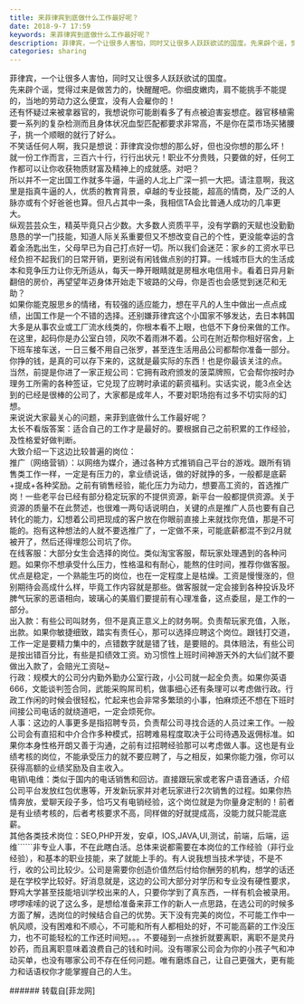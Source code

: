 ```yaml
---
title: 来菲律宾到底做什么工作最好呢？
date: 2018-9-7 17:59
keywords: 来菲律宾到底做什么工作最好呢？
description: 菲律宾，一个让很多人害怕，同时又让很多人跃跃欲试的国度。先来辟个谣，觉得过来是做苦力的，快醒醒吧。你细皮嫩肉，肩不能挑手不能提的，当地的劳动力这么便宜，没有人会雇你的！还有怀疑过来被拿器官的，我想说你可能剧看多了有点被迫害妄想症。器官移植需要一系列的复杂检测而且身体状况血型匹配都要求非常高，不是你在菜市场买猪腰子，挑一个顺眼的就行了好么。不笑话任何人啊，我只是想说：菲律宾没你想的那么好，但也没你想的那么坏！就一份工作而言，三百六十行，行行出状元！职业不分贵贱，只要做的好，任何工作都可以让你收获物质财富及精神上的成就感。对吧？所以并不一定出国工作就多牛逼，牛逼的人北上广深一抓一大把。请注意啊，我这里是指真牛逼的人，优质的教育背景，卓越的专业技能，超高的情商，及广泛的人脉亦或有个好爸爸也算。但凡占其中一条，我相信TA会比普通人成功的几率更大。纵观芸芸众生，精英毕竟只占少数。大多数人资质平平，没有学霸的天赋也没勤勤恳恳的学一门技能，知道人际关系重要但又不想改变自己的个性，更没能幸运的含着金汤匙出生，父母早已为自己打点好一切。所以我们会迷茫：家乡的工资水平已经负担不起我们的日常开销，更别说有闲钱做点别的打算。一线城市巨大的生活成本和竞争压力让你无所适从，每天一睁开眼睛就是房租水电信用卡。看着日异月新翻倍的房价，再望望年迈身体开始走下坡路的父母，你是否也会感觉到迷茫和无助？如果你能克服思乡的情绪，有较强的适应能力，想在平凡的人生中做出一点点成绩，出国工作是一个不错的选择。还别嫌菲律宾这个小国家不够发达，去日本韩国大多是从事农业或工厂流水线类的，你根本看不上眼，也低不下身份来做的工作。在这里，起码你是办公室白领，风吹不着雨淋不着。公司在附近帮你租好宿舍，上下班车接车送，一日三餐不用自己张罗，甚至连生活用品公司都帮你准备一部分。你挣的钱，是真的可以存下来的，这就是最实际的东西！也是你最该关注的点。当然，前提是你进了一家正规公司：它拥有政府颁发的菠菜牌照，它会帮你按时办理务工所需的各种签证，它兑现了应聘时承诺的薪资福利。实话实说，能3点全达到的已经是很棒的公司了，大家都是成年人，不要对职场抱有过多不切实际的幻想。来说说大家最关心的问题，来菲到底做什么工作最好呢？太长不看版答案：适合自己的工作才是最好的。要根据自己之前积累的工作经验，及性格爱好做判断。大致介绍一下这边比较普遍的岗位：推广（网络营销）：以网络为媒介，通过各种方式推销自己平台的游戏。跟所有销售类工作一样，一定是有压力的，拿业绩说话，做的好就挣的多，一般都是底薪+提成+各种奖励。之前有销售经验，能化压力为动力，想要高工资的，首选推广岗！一些老平台已经有部分稳定玩家的不提供资源，新平台一般都提供资源。关于资源的质量不在此赘述，也很难一两句话说明白，关键的点是推广人员也要有自己转化的能力，幻想着公司把现成的客户放在你眼前直接上来就找你充值，那是不可能的。抱有这种想法的人就不要选推广了，一定做不来，可能底薪都混不到2月就被开了，然后还得埋怨公司坑了你。在线客服：大部分女生会选择的岗位。类似淘宝客服，帮玩家处理遇到的各种问题。如果你不想承受什么压力，性格温和有耐心，能熬的住时间，推荐你做客服。优点是稳定，一个熟能生巧的岗位，也在一定程度上是枯燥。工资是慢慢涨的，但别期待会高成什么样，毕竟工作内容就是那些。做客服就一定会接到各种投诉及坏脾气玩家的恶语相向，玻璃心的美眉们要提前有心理准备，这点委屈，是工作的一部分。出入款：有些公司叫财务，但不是真正意义上的财务啊。负责帮玩家充值，入账，出款。如果你敏捷细致，踏实有责任心，那可以选择应聘这个岗位。跟钱打交道，工作一定是要精力集中的，点错数字就是错了钱，是要赔的。具体赔法，有些公司是按出错百分比，有些是扣绩效工资。劝习惯性上班时间神游天外的大仙们就不要做出入款了，会赔光工资哒~行政：规模大的公司分内勤外勤办公室行政，小公司就一起全负责。如果你英语666，文能谈判签合同，武能采购屌司机，做事细心还有条理可以考虑做行政。行政工作闲的时候会很轻松，忙起来也会非常多繁琐的小事，怕麻烦还不想在下班时间接公司电话的就绕道吧，一定会烦死你。人事：这边的人事更多是指招聘专员，负责帮公司寻找合适的人员过来工作。一般公司会有直招和中介合作多种模式，招聘难易程度取决于公司待遇及返佣标准。如果你本身性格开朗又善于沟通，之前有过招聘经验那可以考虑做人事。这也是有业绩考核的岗位，不能承受压力的就不要应聘了，与之相反，如果你能力强，你可以获得高额的业绩奖励及自主收入。电销\电维：类似于国内的电话销售和回访。直接跟玩家或老客户语音通话，介绍公司平台发放红包优惠等，开发新玩家并对老玩家进行2次销售的过程。如果你热情奔放，爱聊天段子多，恰巧又有电销经验，这个岗位就是为你量身定制的！前者是有业绩考核的，后者考核要求不高，同样做的好就提成高，没能力就只能混底薪。其他各类技术岗位：SEO,PHP开发，安卓，IOS,JAVA,UI,测试，前端，后端，运维``````非专业人事，不在此瞎白活。总体来说都需要在本岗位的工作经验（非行业经验），和基本的职业技能，来了就能上手的。有人说我想当技术学徒，不是不行，收的公司比较少。公司是需要你创造价值然后付给你酬劳的机构，想学的话还是在学校学比较好。好消息就是，这边的公司大部分对学历和专业没有硬性要求，野鸡大学甚至技能培训学校出来的人，只要你学到了真东西，一样有机会被录用。啰啰嗦嗦的说了这么多，是想给准备来菲工作的新人一点思路，在选公司的时候多方面了解，选岗位的时候结合自己的优势。天下没有完美的岗位，不可能工作中一帆风顺，没有困难和不顺心，不可能和所有人都相处的好，不可能高薪的工作没压力，也不可能轻松的工作还时间短。。。不要碰到一点挫折就要离职，离职不是灵丹妙药，而且离职意味着浪费自己的钱和时间。没有哪家公司会为你的小孩子气和冲动买单，也没有哪家公司不存在任何问题。唯有磨炼自己，让自己更强大，更有能力和话语权你才能掌握自己的人生。
categories: sharing
---
```

<td class="t_f" id="postmessage_1759526">

菲律宾，一个让很多人害怕，同时又让很多人跃跃欲试的国度。<br/>
先来辟个谣，觉得过来是做苦力的，快醒醒吧。你细皮嫩肉，肩不能挑手不能提的，当地的劳动力这么便宜，没有人会雇你的！<br/>
还有怀疑过来被拿器官的，我想说你可能剧看多了有点被迫害妄想症。器官移植需要一系列的复杂检测而且身体状况血型匹配都要求非常高，不是你在菜市场买猪腰子，挑一个顺眼的就行了好么。<br/>
不笑话任何人啊，我只是想说：菲律宾没你想的那么好，但也没你想的那么坏！<br/>
就一份工作而言，三百六十行，行行出状元！职业不分贵贱，只要做的好，任何工作都可以让你收获物质财富及精神上的成就感。对吧？<br/>
所以并不一定出国工作就多牛逼，牛逼的人北上广深一抓一大把。请注意啊，我这里是指真牛逼的人，优质的教育背景，卓越的专业技能，超高的情商，及广泛的人脉亦或有个好爸爸也算。但凡占其中一条，我相信TA会比普通人成功的几率更大。<br/>
纵观芸芸众生，精英毕竟只占少数。大多数人资质平平，没有学霸的天赋也没勤勤恳恳的学一门技能，知道人际关系重要但又不想改变自己的个性，更没能幸运的含着金汤匙出生，父母早已为自己打点好一切。所以我们会迷茫：家乡的工资水平已经负担不起我们的日常开销，更别说有闲钱做点别的打算。一线城市巨大的生活成本和竞争压力让你无所适从，每天一睁开眼睛就是房租水电信用卡。看着日异月新翻倍的房价，再望望年迈身体开始走下坡路的父母，你是否也会感觉到迷茫和无助？<br/>
如果你能克服思乡的情绪，有较强的适应能力，想在平凡的人生中做出一点点成绩，出国工作是一个不错的选择。还别嫌菲律宾这个小国家不够发达，去日本韩国大多是从事农业或工厂流水线类的，你根本看不上眼，也低不下身份来做的工作。在这里，起码你是办公室白领，风吹不着雨淋不着。公司在附近帮你租好宿舍，上下班车接车送，一日三餐不用自己张罗，甚至连生活用品公司都帮你准备一部分。你挣的钱，是真的可以存下来的，这就是最实际的东西！也是你最该关注的点。<br/>
当然，前提是你进了一家正规公司：它拥有政府颁发的菠菜牌照，它会帮你按时办理务工所需的各种签证，它兑现了应聘时承诺的薪资福利。实话实说，能3点全达到的已经是很棒的公司了，大家都是成年人，不要对职场抱有过多不切实际的幻想。<br/>
来说说大家最关心的问题，来菲到底做什么工作最好呢？<br/>
太长不看版答案：适合自己的工作才是最好的。要根据自己之前积累的工作经验，及性格爱好做判断。<br/>
大致介绍一下这边比较普遍的岗位：<br/>
推广（网络营销）：以网络为媒介，通过各种方式推销自己平台的游戏。跟所有销售类工作一样，一定是有压力的，拿业绩说话，做的好就挣的多，一般都是底薪+提成+各种奖励。之前有销售经验，能化压力为动力，想要高工资的，首选推广岗！一些老平台已经有部分稳定玩家的不提供资源，新平台一般都提供资源。关于资源的质量不在此赘述，也很难一两句话说明白，关键的点是推广人员也要有自己转化的能力，幻想着公司把现成的客户放在你眼前直接上来就找你充值，那是不可能的。抱有这种想法的人就不要选推广了，一定做不来，可能底薪都混不到2月就被开了，然后还得埋怨公司坑了你。<br/>
在线客服：大部分女生会选择的岗位。类似淘宝客服，帮玩家处理遇到的各种问题。如果你不想承受什么压力，性格温和有耐心，能熬的住时间，推荐你做客服。优点是稳定，一个熟能生巧的岗位，也在一定程度上是枯燥。工资是慢慢涨的，但别期待会高成什么样，毕竟工作内容就是那些。做客服就一定会接到各种投诉及坏脾气玩家的恶语相向，玻璃心的美眉们要提前有心理准备，这点委屈，是工作的一部分。<br/>
出入款：有些公司叫财务，但不是真正意义上的财务啊。负责帮玩家充值，入账，出款。如果你敏捷细致，踏实有责任心，那可以选择应聘这个岗位。跟钱打交道，工作一定是要精力集中的，点错数字就是错了钱，是要赔的。具体赔法，有些公司是按出错百分比，有些是扣绩效工资。劝习惯性上班时间神游天外的大仙们就不要做出入款了，会赔光工资哒~<br/>
行政：规模大的公司分内勤外勤办公室行政，小公司就一起全负责。如果你英语666，文能谈判签合同，武能采购屌司机，做事细心还有条理可以考虑做行政。行政工作闲的时候会很轻松，忙起来也会非常多繁琐的小事，怕麻烦还不想在下班时间接公司电话的就绕道吧，一定会烦死你。<br/>
人事：这边的人事更多是指招聘专员，负责帮公司寻找合适的人员过来工作。一般公司会有直招和中介合作多种模式，招聘难易程度取决于公司待遇及返佣标准。如果你本身性格开朗又善于沟通，之前有过招聘经验那可以考虑做人事。这也是有业绩考核的岗位，不能承受压力的就不要应聘了，与之相反，如果你能力强，你可以获得高额的业绩奖励及自主收入。<br/>
电销\电维：类似于国内的电话销售和回访。直接跟玩家或老客户语音通话，介绍公司平台发放红包优惠等，开发新玩家并对老玩家进行2次销售的过程。如果你热情奔放，爱聊天段子多，恰巧又有电销经验，这个岗位就是为你量身定制的！前者是有业绩考核的，后者考核要求不高，同样做的好就提成高，没能力就只能混底薪。<br/>
其他各类技术岗位：SEO,PHP开发，安卓，IOS,JAVA,UI,测试，前端，后端，运维``````非专业人事，不在此瞎白活。总体来说都需要在本岗位的工作经验（非行业经验），和基本的职业技能，来了就能上手的。有人说我想当技术学徒，不是不行，收的公司比较少。公司是需要你创造价值然后付给你酬劳的机构，想学的话还是在学校学比较好。好消息就是，这边的公司大部分对学历和专业没有硬性要求，野鸡大学甚至技能培训学校出来的人，只要你学到了真东西，一样有机会被录用。<br/>
啰啰嗦嗦的说了这么多，是想给准备来菲工作的新人一点思路，在选公司的时候多方面了解，选岗位的时候结合自己的优势。天下没有完美的岗位，不可能工作中一帆风顺，没有困难和不顺心，不可能和所有人都相处的好，不可能高薪的工作没压力，也不可能轻松的工作还时间短。。。不要碰到一点挫折就要离职，离职不是灵丹妙药，而且离职意味着浪费自己的钱和时间。没有哪家公司会为你的小孩子气和冲动买单，也没有哪家公司不存在任何问题。唯有磨炼自己，让自己更强大，更有能力和话语权你才能掌握自己的人生。<br/>
</td>
###### 转载自[菲龙网]